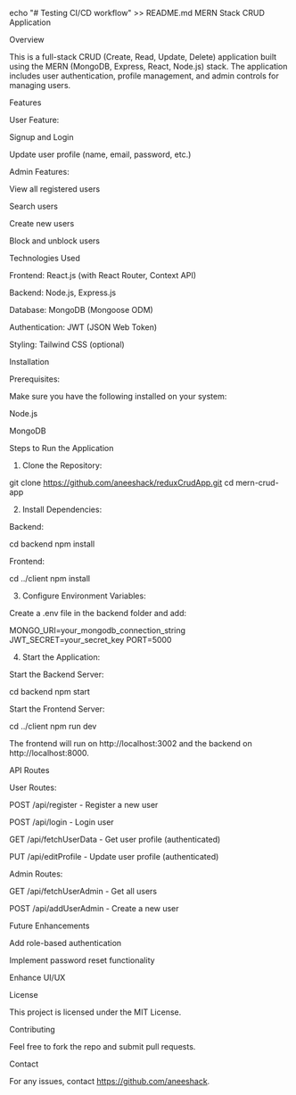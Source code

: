 echo "# Testing CI/CD workflow" >> README.md
MERN Stack CRUD Application

Overview

This is a full-stack CRUD (Create, Read, Update, Delete) application built using the MERN (MongoDB, Express, React, Node.js) stack. The application includes user authentication, profile management, and admin controls for managing users.

Features

User Feature:

Signup and Login

Update user profile (name, email, password, etc.)

Admin Features:

View all registered users

Search users

Create new users

Block and unblock users

Technologies Used

Frontend: React.js (with React Router, Context API)

Backend: Node.js, Express.js

Database: MongoDB (Mongoose ODM)

Authentication: JWT (JSON Web Token)

Styling: Tailwind CSS (optional)

Installation

Prerequisites:

Make sure you have the following installed on your system:

Node.js

MongoDB

Steps to Run the Application

1. Clone the Repository:

git clone https://github.com/aneeshack/reduxCrudApp.git
cd mern-crud-app

2. Install Dependencies:

Backend:

cd backend
npm install

Frontend:

cd ../client
npm install

3. Configure Environment Variables:

Create a .env file in the backend folder and add:

MONGO_URI=your_mongodb_connection_string
JWT_SECRET=your_secret_key
PORT=5000

4. Start the Application:

Start the Backend Server:

cd backend
npm start

Start the Frontend Server:

cd ../client
npm run dev

The frontend will run on http://localhost:3002 and the backend on http://localhost:8000.

API Routes

User Routes:

POST /api/register - Register a new user

POST /api/login - Login user

GET /api/fetchUserData - Get user profile (authenticated)

PUT /api/editProfile - Update user profile (authenticated)

Admin Routes:

GET /api/fetchUserAdmin - Get all users

POST /api/addUserAdmin - Create a new user


Future Enhancements

Add role-based authentication

Implement password reset functionality

Enhance UI/UX

License

This project is licensed under the MIT License.

Contributing

Feel free to fork the repo and submit pull requests.

Contact

For any issues, contact https://github.com/aneeshack.

